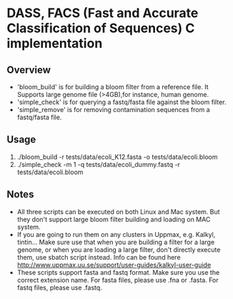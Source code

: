 DASS, FACS (Fast and Accurate Classification of Sequences) C implementation
=============================================================================

Overview
--------

* 'bloom_build' is for building a bloom filter from a reference file. It Supports large genome file (>4GB),for instance, human genome.
* 'simple_check' is for querying a fastq/fasta file against the bloom filter.
* 'simple_remove' is for removing contamination sequences from a fastq/fasta file.

Usage
------

1. ./bloom_build -r tests/data/ecoli_K12.fasta -o tests/data/ecoli.bloom
2. ./simple_check -m 1 -q tests/data/ecoli_dummy.fastq -r tests/data/ecoli.bloom

Notes
-----

* All three scripts can be executed on both Linux and Mac system. But they don't support large bloom filter building and loading on MAC system.
* If you are going to run them on any clusters in Uppmax, e.g. Kalkyl, tintin... Make sure use that when you are building a filter for a large 
genome, or when you are loading a large filter, don't directly execute them, use sbatch script instead.  Info can be found here
http://www.uppmax.uu.se/support/user-guides/kalkyl-user-guide
* These scripts support fasta and fastq format. Make sure you use the correct extension name. 
For fasta files, please use .fna or .fasta.
For fastq files, please use .fastq.
